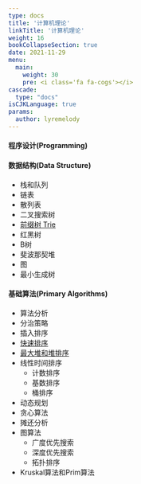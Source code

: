 ```yaml
---
type: docs
title: '计算机理论'
linkTitle: '计算机理论'
weight: 16
bookCollapseSection: true
date: 2021-11-29
menu:
  main:
    weight: 30
    pre: <i class='fa fa-cogs'></i>
cascade:
  type: "docs"
isCJKLanguage: true
params:
  author: lyremelody
---
```


#### 程序设计(Programming)

#### 数据结构(Data Structure)
* 栈和队列
* 链表
* 散列表
* 二叉搜索树
* [前缀树 Trie](./data-structures-and-algorithms/trie.md)
* 红黑树
* B树
* 斐波那契堆
* 图
* 最小生成树

#### 基础算法(Primary Algorithms)
* 算法分析
* 分治策略
* 插入排序
* [快速排序](./data-structures-and-algorithms/quick-sort.md)
* [最大堆和堆排序](./data-structures-and-algorithms/heap-sort.md)
* 线性时间排序
  * 计数排序
  * 基数排序
  * 桶排序
* 动态规划
* 贪心算法
* 摊还分析
* 图算法
  * 广度优先搜索
  * 深度优先搜索
  * 拓扑排序
* Kruskal算法和Prim算法
